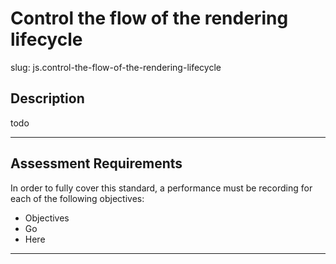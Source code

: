 # Control the flow of the rendering lifecycle

slug: js.control-the-flow-of-the-rendering-lifecycle

## Description
todo

---
## Assessment Requirements
In order to fully cover this standard, a performance must be recording for each of the following objectives:

- Objectives
- Go
- Here


---
